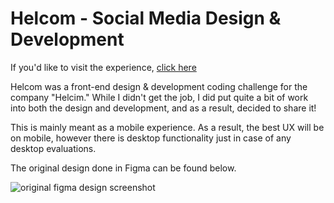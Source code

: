 # Helcom - Social Media Design & Development

If you'd like to visit the experience, [click here](https://rida.dev/helcom)

Helcom was a front-end design & development coding challenge for the company "Helcim."
While I didn't get the job, I did put quite a bit of work into both the design and development, and as a result, decided to share it!

This is mainly meant as a mobile experience. 
As a result, the best UX will be on mobile, however there is desktop functionality just in case of any desktop evaluations.

The original design done in Figma can be found below.

![original figma design screenshot](https://i.imgur.com/mO2LJhL.png)

